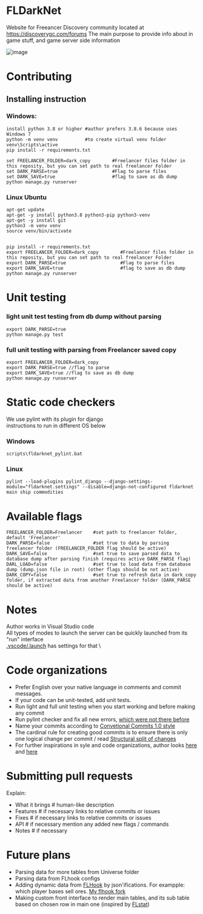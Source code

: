 # FLDarkNet
Website for Freeancer Discovery community located at https://discoverygc.com/forums
The main purpose to provide info about in game stuff, and game server side information

![image](https://user-images.githubusercontent.com/20555918/113764510-402a8c80-9745-11eb-9365-25a3b67b8212.png)


# Contributing
## Installing instruction

### Windows:

```
install python 3.8 or higher #author prefers 3.8.6 because uses Windows 7
python -m venv venv          #to create virtual venv folder
venv\Scripts\active
pip install -r requirements.txt

set FREELANCER_FOLDER=dark_copy        #Freelancer files folder in this reposity, but you can set path to real freelancer Folder
set DARK_PARSE=true                    #Flag to parse files
set DARK_SAVE=true                     #flag to save as db dump
python manage.py runserver
```

### Linux Ubuntu

```
apt-get update
apt-get -y install python3.8 python3-pip python3-venv
apt-get -y install git
python3 -m venv venv
source venv/bin/activate


pip install -r requirements.txt
export FREELANCER_FOLDER=dark_copy        #Freelancer files folder in this reposity, but you can set path to real freelancer Folder
export DARK_PARSE=true                    #Flag to parse files
export DARK_SAVE=true                     #flag to save as db dump
python manage.py runserver
```

# Unit testing
### light unit test testing from db dump without parsing
```
export DARK_PARSE=true
python manage.py test
```

### full unit testing with parsing from Freelancer saved copy
```
export FREELANCER_FOLDER=dark_copy
export DARK_PARSE=true //flag to parse
export DARK_SAVE=true //flag to save as db dump
python manage.py runserver
```

# Static code checkers
We use pylint with its plugin for django \
instructions to run in different OS below 
### Windows 
```
scripts\fldarknet_pylint.bat
```

### Linux
```
pylint --load-plugins pylint_django --django-settings-module="fldarknet.settings" --disable=django-not-configured fldarknet main ship commodities
```

# Available flags

```
FREELANCER_FOLDER=Freelancer    #set path to freelancer folder, default 'Freelancer'
DARK_PARSE=false                #set true to data by parsing freelancer folder (FREELANCER_FOLDER flag should be active)
DARK_SAVE=false                 #set true to save parsed data to database dump after parsing finish (requires active DARK_PARSE flag)
DARL_LOAD=false                 #set true to load data from database dump (dump.json file in root) (other flags should be not active)
DARK_COPY=false                 #set true to refresh data in dark_copy folder, if extracted data from another Freelancer folder (DARK_PARSE should be active)
```

# Notes
Author works in Visual Studio code \
All types of modes to launch the server can be quickly launched from its "run" interface \
[.vscode/.launch](https://github.com/dd84ai/fldarknet/blob/main/.vscode/launch.json) has settings for that \

# Code organizations
* Prefer English over your native language in comments and commit messages.
* If your code can be unit-tested, add unit tests.
* Run light and full unit testing when you start working and before making any commit
* Run pylint checker and fix all new errors, [which were not there before](https://github.com/dd84ai/fldarknet/runs/2263439228?check_suite_focus=true)
* Name your commits according to [Convetional Commits 1.0 style](https://www.conventionalcommits.org/en/v1.0.0/)
* The cardinal rule for creating good commits is to ensure there is only one logical change per commit / read [Structural split of changes](https://wiki.openstack.org/wiki/GitCommitMessages#Structural_split_of_changes)
* For further inspirations in syle and code organizations, author looks [here](https://github.com/f213/education-backend) and [here](https://searx.github.io/searx/dev/contribution_guide.html#documentation)

# Submitting pull requests
Explain:
* What it brings  # human-like description
* Features        # if necessary links to relative commits or issues 
* Fixes           # if necessary links to relative commits or issues
* API             # if necessary mention any added new flags / commands
* Notes           # if necessary

# Future plans
* Parsing data for more tables from Universe folder
* Parsing data from FLhook configs
* Adding dynamic data from [FLHook](https://github.com/DiscoveryGC/FLHook) by json'ifications. For exampple: which player bases sell ores. [My flhook fork](https://github.com/dd84ai/FLHook)
* Making custom front interface to render main tables, and its sub table based on chosen row in main one (inspired by [FLstat](https://discoverygc.com/forums/showthread.php?tid=115254&pid=1524529#pid1524529))
